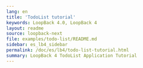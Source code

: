 ```yaml
---
lang: en
title: 'TodoList tutorial'
keywords: LoopBack 4.0, LoopBack 4
layout: readme
source: loopback-next
file: examples/todo-list/README.md
sidebar: es_lb4_sidebar
permalink: /doc/es/lb4/todo-list-tutorial.html
summary: LoopBack 4 TodoList Application Tutorial
---
```

